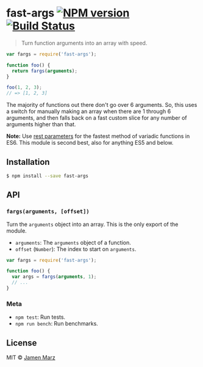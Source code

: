 # fast-args [![NPM version](https://badge.fury.io/js/fast-args.svg)](https://npmjs.org/package/fast-args) [![Build Status](https://travis-ci.org/jamen/fast-args.svg?branch=master)](https://travis-ci.org/jamen/fast-args)

> Turn function arguments into an array with speed.

```js
var fargs = require('fast-args');

function foo() {
  return fargs(arguments);
}

foo(1, 2, 3);
// => [1, 2, 3]
```

The majority of functions out there don't go over 6 arguments.  So, this uses a switch for manually making an array when there are 1 through 6 arguments, and then falls back on a fast custom slice for any number of arguments higher than that.

**Note:** Use [rest parameters](https://developer.mozilla.org/en-US/docs/Web/JavaScript/Reference/Functions/rest_parameters) for the fastest method of variadic functions in ES6.  This module is second best, also for anything ES5 and below.

## Installation

```sh
$ npm install --save fast-args
```

## API

### `fargs(arguments, [offset])`
Turn the `arguments` object into an array.  This is the only export of the module.
 - `arguments`: The `arguments` object of a function.
 - `offset` (`Number`): The index to start on `arguments`.

```js
var fargs = require('fast-args');

function foo() {
  var args = fargs(arguments, 1);
  // ...
}
```

### Meta

 - `npm test`: Run tests.
 - `npm run bench`: Run benchmarks.

## License

MIT © [Jamen Marz](https://github.com/jamen)
